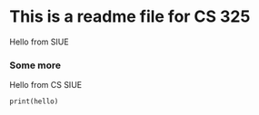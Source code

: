 # This is a readme file for CS 325

Hello from SIUE

### Some more

Hello from CS SIUE

```
print(hello)
```